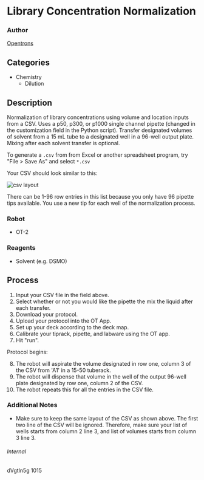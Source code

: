 # Library Concentration Normalization

### Author
[Opentrons](https://opentrons.com/)

## Categories
* Chemistry
	* Dilution

## Description
Normalization of library concentrations using volume and location inputs from a CSV. Uses a p50, p300, or p1000 single channel pipette (changed in the customization field in the Python script). Transfer designated volumes of solvent from a 15 mL tube to a designated well in a 96-well output plate. Mixing after each solvent transfer is optional.

To generate a `.csv` from from Excel or another spreadsheet program, try "File > Save As" and select `*.csv`

Your CSV should look similar to this:  

![csv layout](https://s3.amazonaws.com/opentrons-protocol-library-website/custom-README-images/CSV_Univ-of-Padova/csv_layout.png)

There can be 1-96 row entries in this list because you only have 96 pipette tips available. You use a new tip for each well of the normalization process.

### Robot
* OT-2


### Reagents
* Solvent (e.g. DSMO)

## Process
1. Input your CSV file in the field above.
2. Select whether or not you would like the pipette the mix the liquid after each transfer.
3. Download your protocol.
4. Upload your protocol into the OT App.
5. Set up your deck according to the deck map.
6. Calibrate your tiprack, pipette, and labware using the OT app.
7. Hit "run".

Protocol begins:

8. The robot will aspirate the volume designated in row one, column 3 of the CSV from 'A1' in a 15-50 tuberack.
9. The robot will dispense that volume in the well of the output 96-well plate designated by row one, column 2 of the CSV.
10. The robot repeats this for all the entries in the CSV file.

### Additional Notes
* Make sure to keep the same layout of the CSV as shown above. The first two line of the CSV will be ignored. Therefore, make sure your list of wells starts from column 2 line 3, and list of volumes starts from column 3 line 3.

###### Internal
dVgtln5g
1015
